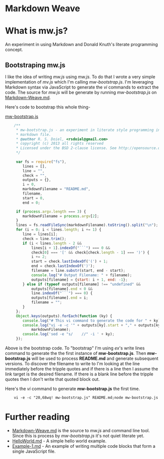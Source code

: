 Markdown Weave
==============

# What is mw.js?

An experiment in using Markdown and Donald Knuth's literate programming concept.


## Bootstraping mw.js

I like the idea of writing _mw.js_ using _mw.js_.  To do that I wrote a very simple implementation
of _mv.js_ which I'm calling _mw-bootstrap.js_.  I'm leveraging Markdown syntax via JavaScript to 
generate the _vi_ commands to extract the code. The source for _mw.js_ will be generate by running
_mw-bootstrap.js_ on [Markdown-Weave.md](Markdown-Weave.md).

Here's code to bootstrap this whole thing-

[mw-bootstrap.js](mw-bootstrap.js)
```JavaScript
    /**
     * mw-bootstrap.js - an experiment in literate style programming in a 
     * markdown file.
     * @author R. S. Doiel, <rsdoiel@gmail.com>
     * copyright (c) 2013 all rights reserved
     * Licensed under the BSD 2-clause license. See http://opensource.org/licenses/BSD-2-Clause
     */
     
     var fs = require("fs"),
        lines = [],
        line = "",
        check = "",
        outputs = {},
        i = 0,
        markdownFilename = "README.md",
        filename,
        start = 0,
        end = 0;

     if (process.argv.length === 3) {
        markdownFilename = process.argv[2];
     }
     lines = fs.readFileSync(markdownFilename).toString().split("\n");
     for (i = 0; i < lines.length; i += 1) {
        line = lines[i];
        check = line.trim();
        if (i < lines.length - 2 &&
            lines[i + 1].indexOf("```") === 0 &&
            check[0] === '[' && check[check.length - 1] === ')') {
            i += 2;
            start = check.lastIndexOf('(') + 1;
            end = check.lastIndexOf(')');
            filename = line.substr(start, end - start);
            console.log("# Output Filename: " + filename);
            outputs[filename] = {start: i + 1, end: -1};
        } else if (typeof outputs[filename] !== "undefined" &&
            outputs[filename].end < 0 &&
            line.indexOf("```") === 0) {
            outputs[filename].end = i;
            filename = "";
        }
     };
     Object.keys(outputs).forEach(function (ky) {
        console.log("# This vi command to generate the code for " + ky);
        console.log("vi -e -c '" + outputs[ky].start + "," + outputs[ky].end + " wq! " + ky + "' " +
            markdownFilename);
        console.log('sed -e "s/    //" -i ' + ky);
     });

```

Above is the bootstrap code.  To "bootstrap" I'm using _ex_'s write lines command to generate the
the first instance of **mw-bootstrap.js**. Then **mw-bootstrap.js** will be used to process
**README.md** and generate subsequent versions. To discover the filename to write to I'm 
looking at the line immediately before the tripple quotes and if there is a line then I assume
the link target is the desired filename.  If there is a blank line before the tripple quotes then
I don't write that quoted block out.

Here's the _vi_ command to generate **mw-bootstrap.js** the first time.

```Shell
    vi -e -c "20,68wq! mw-bootstrap.js" README.md;node mw-bootstrap.js
```

# Further reading

* [Markdown-Weave.md](Markdown-Weave.md) is the source to _mw.js_ and command line tool. Since this is process by _mw-bootstrap.js_ it's not quiet literate yet.
* [HelloWorld.md](HelloWorld.md) - A simple hello world example.
* [Example-1.md](Example-1.md) - An example of writing multiple code blocks that form a single JavaScript file.


